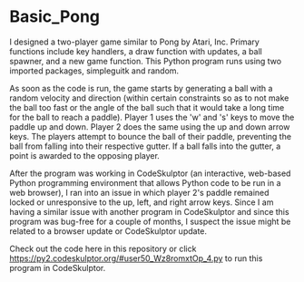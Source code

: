 # Basic_Pong
I designed a two-player game similar to Pong by Atari, Inc.  Primary functions include key handlers, a draw function with updates, a ball spawner, and a new game function.  This Python program runs using two imported packages, simpleguitk and random.
        
As soon as the code is run, the game starts by generating a ball with a random velocity and direction (within certain constraints so as to not make the ball too fast or the angle of the ball such that it would take a long time for the ball to reach a paddle).  Player 1 uses the 'w' and 's' keys to move the paddle up and down.  Player 2 does the same using the up and down arrow keys.  The players attempt to bounce the ball of their paddle, preventing the ball from falling into their respective gutter.  If a ball falls into the gutter, a point is awarded to the opposing player.
        
After the program was working in CodeSkulptor (an interactive, web-based Python programming environment that allows Python code to be run in a web browser), I ran into an issue in which player 2's paddle remained locked or unresponsive to the up, left, and right arrow keys.  Since I am having a similar issue with another program in CodeSkulptor and since this program was bug-free for a couple of months, I suspect the issue might be related to a browser update or CodeSkulptor update.
        
Check out the code here in this repository or click https://py2.codeskulptor.org/#user50_Wz8romxtOp_4.py to run this program in CodeSkulptor.
